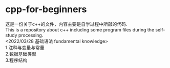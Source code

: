 # cpp-for-beginners
这是一份关于c++的文件，内容主要是自学过程中所敲的代码.  
This is a repository about c++ including some program files during the self-study processing.   
<2022/03/28 基础语法 fundamental knowledge>  
1.注释与变量与常量  
2.数据基础类型  
3.程序结构  

